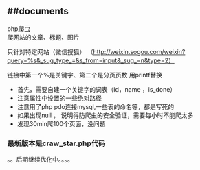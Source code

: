 ##documents
----
php爬虫  
爬网站的文章、标题、图片

只针对特定网站（微信搜狐）
（http://weixin.sogou.com/weixin?query=%s&_sug_type_=&s_from=input&_sug_=n&type=2）

链接中第一个%是关键字、第二个是分页页数  用printf替换

- 首先，需要自建一个关键字的词表（id，name ，is_done）
- 注意属性中设置的一些绝对路径
- 注意用了php pdo连接mysql,一些表的命名等，都是写死的
- 如果出现null ， 说明得防爬虫的安全验证，需要每小时不能爬太多
- 发现30min爬100个页面，没问题


### 最新版本是craw_star.php代码

。。后期继续优化中。。。。

